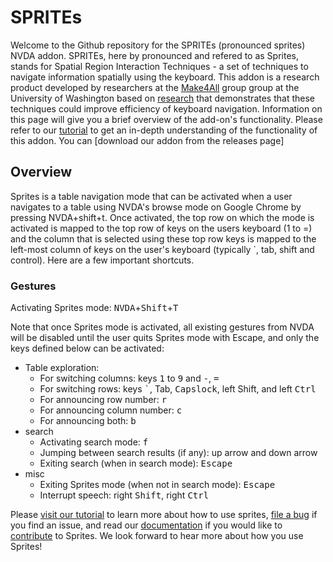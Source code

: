 # SPRITEs
Welcome to the Github repository for the SPRITEs (pronounced sprites) NVDA addon. SPRITEs, here by pronounced and refered to as Sprites, stands for Spatial Region Interaction Techniques - a set of techniques to navigate information spatially using the keyboard. This addon is a research product developed by researchers at the [Make4All](https://make4all.org/) group group at the University of Washington based on [research](https://make4all.org/portfolio/nonvisual-interaction-techniques-at-the-keyboard-surface/) that demonstrates that these techniques could improve efficiency of keyboard navigation. Information on this page will give you a brief overview of the add-on's functionality. Please refer to our [tutorial](https://make4all.github.io/sprites/tutorial/tutorial.html) to get an in-depth understanding of the functionality of this addon. You can [download our addon from the releases page]

## Overview

Sprites is a table navigation mode that can be activated when a user navigates to a table using NVDA's browse mode on Google Chrome by pressing NVDA+shift+t. Once activated, the top row on which the mode is activated is mapped to the top row of keys on the users keyboard (1 to =) and the column that is selected using these top row keys is mapped to the left-most column of keys on the user's keyboard (typically \`, tab, shift and control). Here are a few important shortcuts.

### Gestures

Activating Sprites mode: <kbd>NVDA</kbd>+<kbd>Shift</kbd>+<kbd>T</kbd>

Note that once Sprites mode is activated, all existing gestures from NVDA will be disabled until the user quits Sprites mode with Escape, and only the keys defined below can be activated:

* Table exploration:
    * For switching columns: keys <kbd>1</kbd> to <kbd>9</kbd> and <kbd>-</kbd>, <kbd>=</kbd>
    * For switching rows: keys <kbd>`</kbd>, <kdb>Tab</kbd>, <kbd>Capslock</kbd>, left <kdb>Shift</kbd>, and left <kbd>Ctrl</kbd> 
    * For announcing row number: <kbd>r</kbd>
    * For announcing column number: <kbd>c</kbd>
    * For announcing both: <kbd>b</kbd>
* search
    * Activating search mode: <kbd>f</kbd>
    * Jumping between search results (if any): up arrow and down arrow
    * Exiting search (when in search mode): <kbd>Escape</kbd>
* misc
    * Exiting Sprites mode (when not in search mode): <kbd>Escape</kbd>
    * Interrupt speech: right <kbd>Shift</kbd>, right <kbd>Ctrl</kbd>

Please [visit our tutorial](https://make4all.github.io/sprites/tutorial/tutorial.html) to learn more about how to use sprites, [file a bug](https://github.com/make4all/sprites/issues) if you find an issue, and read our [documentation](https://github.com/make4all/sprites/wiki/internals) if you would like to [contribute](https://github.com/make4all/sprites/wiki/contributing) to Sprites. We look forward to hear more about how you use Sprites!
